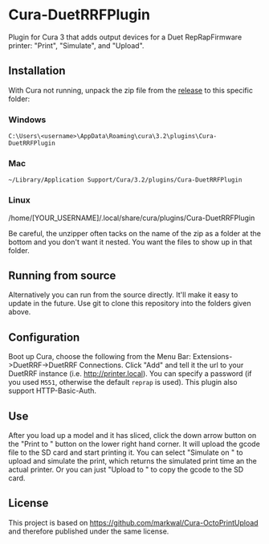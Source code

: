 # Cura-DuetRRFPlugin
Plugin for Cura 3 that adds output devices for a Duet RepRapFirmware printer: "Print", "Simulate", and "Upload".

## Installation

With Cura not running, unpack the zip file from the [release](https://github.com/Kriechi/Cura-DuetRRFPlugin/releases/latest) to this specific folder:

### Windows
`C:\Users\<username>\AppData\Roaming\cura\3.2\plugins\Cura-DuetRRFPlugin`

### Mac
`~/Library/Application Support/Cura/3.2/plugins/Cura-DuetRRFPlugin`

### Linux
/home/[YOUR_USERNAME]/.local/share/cura/plugins/Cura-DuetRRFPlugin

Be careful, the unzipper often tacks on the name of the zip as a folder at the
bottom and you don't want it nested.  You want the files to show up in that
folder.

## Running from source
Alternatively you can run from the source directly. It'll make it easy to
update in the future. Use git to clone this repository into the folders given
above.

## Configuration
Boot up Cura, choose the following from the Menu Bar:
Extensions->DuetRRF->DuetRRF Connections.  Click "Add" and tell it the url to
your DuetRRF instance (i.e. http://printer.local). You can specify a password
(if you used `M551`, otherwise the default `reprap` is used). This plugin also
support HTTP-Basic-Auth.

## Use
After you load up a model and it has sliced, click the down arrow button on the
"Print to <PrinterName>" button on the lower right hand corner. It will upload
the gcode file to the SD card and start printing it. You can select "Simulate
on <PrinterName>" to upload and simulate the print, which returns the simulated
print time an the actual printer. Or you can just "Upload to <PrinterName>" to
copy the gcode to the SD card.

## License
This project is based on https://github.com/markwal/Cura-OctoPrintUpload and
therefore published under the same license.
